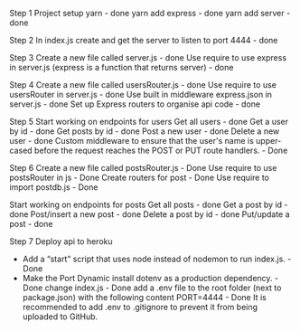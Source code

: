 Step 1
Project setup 
yarn - done
yarn add express - done
yarn add server - done 

Step 2
In index.js create and get the server to listen to port 4444 - done

Step 3
Create a new file called server.js - done
Use require to use express in server.js (express is a function that returns server) - done

Step 4
Create a new file called usersRouter.js - done
Use require to use usersRouter in server.js - done
Use built in middleware express.json in server.js - done
Set up Express routers to organise api code - done

Step 5
Start working on endpoints for users
Get all users - done
Get a user by id - done
Get posts by id - done
Post a new user - done
Delete a new user - done
Custom middleware to ensure that the user's name is upper-cased before the request reaches the POST or PUT route handlers. - Done

Step 6
Create a new file called postsRouter.js - Done
Use require to use postsRouter in js - Done
Create routers for post - Done
Use require to import postdb.js - Done

Start working on endpoints for posts
Get all posts - done
Get a post by id - done
Post/insert a new post  - done
Delete a post by id - done
Put/update a post - done

Step 7 
Deploy api to heroku
- Add a “start” script that uses node instead of nodemon to run index.js. - Done
- Make the Port Dynamic
    install dotenv as a production dependency. - Done
    change index.js - Done
    add a .env file to the root folder (next to package.json) with the following content
    PORT=4444 - Done
    It is recommended to add .env to .gitignore to prevent it from being uploaded to GitHub.





